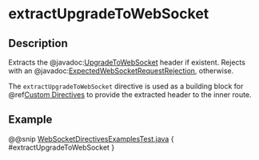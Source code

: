 # extractUpgradeToWebSocket

## Description

Extracts the @javadoc:[UpgradeToWebSocket](akka.http.javadsl.model.ws.UpgradeToWebSocket) header if existent. Rejects with an @javadoc:[ExpectedWebSocketRequestRejection](akka.http.javadsl.server.ExpectedWebSocketRequestRejection), otherwise.

The `extractUpgradeToWebSocket` directive is used as a building block for @ref[Custom Directives](../custom-directives.md) to provide the extracted header to the inner route.

## Example

@@snip [WebSocketDirectivesExamplesTest.java](../../../../../../../test/java/docs/http/javadsl/server/directives/WebSocketDirectivesExamplesTest.java) { #extractUpgradeToWebSocket }
